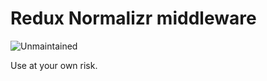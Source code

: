 # Redux Normalizr middleware

![Unmaintained](https://img.shields.io/badge/status-unmaintained-red.svg)

Use at your own risk.
